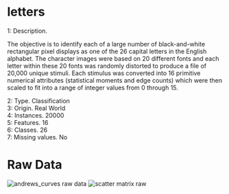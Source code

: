 # letters
1: Description.

The objective is to identify each of a large number of black-and-white rectangular pixel displays as one of the 26 capital letters in the English alphabet. The character images were based on 20 different fonts and each letter within these 20 fonts was randomly distorted to produce a file of 20,000 unique stimuli. Each stimulus was converted into 16 primitive numerical attributes (statistical moments and edge counts) which were then scaled to fit into a range of integer values from 0 through 15.

2: Type.			Classification	  
3: Origin.			Real World  
4: Instances.		20000  
5: Features.		16  
6: Classes.			26	  
7: Missing values.	No  


# Raw Data
![andrews_curves raw data](Experiemts/RandomForest_/Visual/load_andrews_curves.png)
![scatter matrix raw](Experiemts/RandomForest_/Visual/load_scatter_matrix.png)


